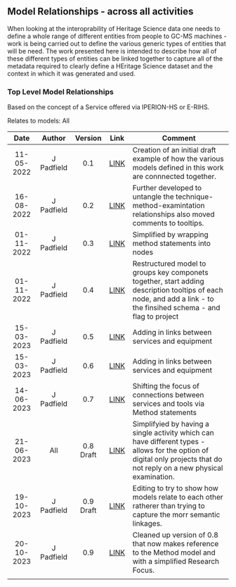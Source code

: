 ## Model Relationships - across all activities
When looking at the interoprability of Heritage Science data one needs to define a whole range of different entities from people to GC-MS machines - work is being carried out to define the various generic types of entities that will be need. The work presented here is intended to describe how all of these different types of entities can be linked together to capture all of the metadata required to clearly define a HEritage Science dataset and the context in which it was generated and used. 

### Top Level Model Relationships 
Based on the concept of a Service offered via IPERION-HS or E-RIHS.

Relates to models: All

| Date  | Author | Version | Link | Comment |
| :-----------: | :-----------: | :-----------: | :-----------: | ----------- |
| 11-05-2022 | J Padfield | 0.1 | [LINK](https://national-gallery.github.io/dynamic-modelling/?url=https://raw.githubusercontent.com/E-RIHS/hs-interoperability/main/Model%20Relationships/Models%20-%20V0.1.tsv) | Creation of an initial draft example of how the various models defined in this work are connnected together.|
| 16-08-2022 | J Padfield | 0.2 | [LINK](https://national-gallery.github.io/dynamic-modelling/?url=https://raw.githubusercontent.com/E-RIHS/hs-interoperability/main/Model%20Relationships/Models%20-%20V0.2.tsv) |Further developed to untangle the technique-method-examintation relationships also moved comments to tooltips.|
| 01-11-2022 | J Padfield | 0.3 | [LINK](https://national-gallery.github.io/dynamic-modelling/?url=https://raw.githubusercontent.com/E-RIHS/hs-interoperability/main/Model%20Relationships/Models%20-%20V0.3.tsv) |Simplified by wrapping method statements into nodes|
| 01-11-2022 | J Padfield | 0.4 | [LINK](https://national-gallery.github.io/dynamic-modelling/?url=https://raw.githubusercontent.com/E-RIHS/hs-interoperability/main/Model%20Relationships/Models%20-%20V0.4.tsv) |Restructured model to groups key componets together, start adding description tooltips of each node, and add a link - to the finsihed schema - and flag to project|
| 15-03-2023 | J Padfield | 0.5 | [LINK](https://national-gallery.github.io/dynamic-modelling/?url=https://raw.githubusercontent.com/E-RIHS/hs-interoperability/main/Model%20Relationships/Models%20-%20V0.5.tsv) | Adding in links between services and equipment |
| 15-03-2023 | J Padfield | 0.6 | [LINK](https://national-gallery.github.io/dynamic-modelling/?url=https://raw.githubusercontent.com/E-RIHS/hs-interoperability/main/Model%20Relationships/Models%20-%20V0.6.tsv) | Adding in links between services and equipment |
| 14-06-2023 | J Padfield | 0.7 | [LINK](https://national-gallery.github.io/dynamic-modelling/?url=https://raw.githubusercontent.com/E-RIHS/hs-interoperability/main/Model%20Relationships/Models%20-%20V0.7.tsv) | Shifting the focus of connections between services and tools via Method statements |
| 21-06-2023 | All | 0.8 Draft | [LINK](https://national-gallery.github.io/dynamic-modelling/?url=https://raw.githubusercontent.com/E-RIHS/hs-interoperability/main/Model%20Relationships/Models%20-%20V0.8.draft.tsv) | Simplifyied by having a single activity which can have different types - allows for the option of digital only projects that do not reply on a new physical examination.  |
| 19-10-2023 | J Padfield | 0.9 Draft | [LINK](https://national-gallery.github.io/dynamic-modelling/?url=https://raw.githubusercontent.com/E-RIHS/hs-interoperability/main/Model%20Relationships/Models%20-%20V0.9.draft.tsv) | Editing to try to show how models relate to each other ratherer than trying to capture the morr semantic linkages.  |
| 20-10-2023 | J Padfield | 0.9 | [LINK](https://national-gallery.github.io/dynamic-modelling/?url=https://raw.githubusercontent.com/E-RIHS/hs-interoperability/main/Model%20Relationships/Models%20-%20V0.9.tsv) | Cleaned up version of 0.8 that now makes reference to the Method model and with a simplified Research Focus.  |
| <img width=120/> |<img width=90/> | <img width=60/> | <img width=60/> | |
